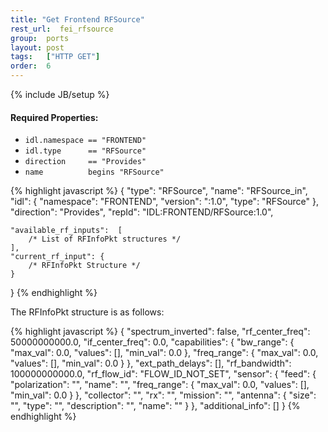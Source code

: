 ```yaml
---
title: "Get Frontend RFSource"
rest_url:  fei_rfsource
group:  ports
layout: post
tags:   ["HTTP GET"]
order:  6
---
```

{% include JB/setup %}
#### Required Properties:
 * `idl.namespace == "FRONTEND"`
 * `idl.type      == "RFSource"`
 * `direction     == "Provides"`
 * `name          begins "RFSource"`

{% highlight javascript %}
{
    "type":         "RFSource", 
    "name":         "RFSource_in", 
    "idl": {
        "namespace":    "FRONTEND", 
        "version":      ":1.0", 
        "type":         "RFSource"
    }, 
    "direction": "Provides", 
    "repId": "IDL:FRONTEND/RFSource:1.0", 
    
    "available_rf_inputs":  [
        /* List of RFInfoPkt structures */
    ],
    "current_rf_input": {
        /* RFInfoPkt Structure */
    }
}
{% endhighlight %}

The RFInfoPkt structure is as follows: 

{% highlight javascript %}
{
    "spectrum_inverted":    false, 
    "rf_center_freq":       50000000000.0, 
    "if_center_freq":       0.0, 
    "capabilities": {
        "bw_range":     { "max_val": 0.0, "values": [], "min_val": 0.0 }, 
        "freq_range":   { "max_val": 0.0, "values": [], "min_val": 0.0 }
    }, 
    "ext_path_delays":  [], 
    "rf_bandwidth":     100000000000.0, 
    "rf_flow_id":       "FLOW_ID_NOT_SET", 
    "sensor": {
        "feed": {
            "polarization": "", 
            "name":         "", 
            "freq_range": {
                "max_val":  0.0, 
                "values":   [], 
                "min_val":  0.0
            }
        }, 
        "collector":    "", 
        "rx":           "", 
        "mission":      "", 
        "antenna": {
            "size":         "", 
            "type":         "", 
            "description":  "", 
            "name":         ""
        }
    },
    "additional_info":  []
}
{% endhighlight %}